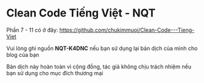 # Clean Code Tiếng Việt - NQT

Phần 7 - 11 có ở đây: https://github.com/chukimmuoi/Clean-Code---Tieng-Viet

Vui lòng ghi nguồn **NQT-K4DNC** nếu bạn sử dụng lại bản dịch của mình cho blog của bạn

Bản dịch này hoàn toàn vì cộng đồng, tác giả không chịu trách nhiệm nếu bạn sử dụng cho mục đích thương mại
